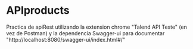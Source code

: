 # APIproducts
Practica de apiRest utilizando la extension chrome "Talend API Teste" (en vez de Postman) y la dependencia Swagger-ui para documentar "http://localhost:8080/swagger-ui/index.html#/"
